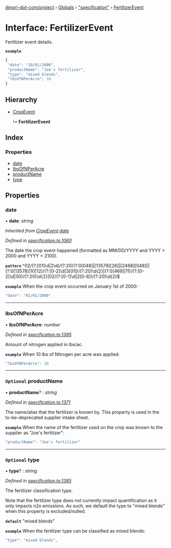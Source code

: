 [@nori-dot-com/project](../README.md) › [Globals](../globals.md) › ["specification"](../modules/_specification_.md) › [FertilizerEvent](_specification_.fertilizerevent.md)

# Interface: FertilizerEvent

Fertilizer event details.

**`example`** 

```js
{
 "date": "10/01/2000",
 "productName": "Joe's fertilizer",
 "type": "mixed blends",
 "lbsOfNPerAcre": 10
}
```

## Hierarchy

* [CropEvent](_specification_.cropevent.md)

  ↳ **FertilizerEvent**

## Index

### Properties

* [date](_specification_.fertilizerevent.md#date)
* [lbsOfNPerAcre](_specification_.fertilizerevent.md#lbsofnperacre)
* [productName](_specification_.fertilizerevent.md#optional-productname)
* [type](_specification_.fertilizerevent.md#optional-type)

## Properties

###  date

• **date**: *string*

*Inherited from [CropEvent](_specification_.cropevent.md).[date](_specification_.cropevent.md#date)*

*Defined in [specification.ts:1060](https://github.com/nori-dot-eco/nori-dot-com/blob/8e3b66e/packages/project/src/specification.ts#L1060)*

The date the crop event happened (formatted as MM/DD/YYYY and YYYY > 2000 and YYYY < 2100).

**`pattern`** ^02\/(?:[01]\d|2\d)\/(?:20)(?:0[048]|[13579][26]|[2468][048])|(?:0[13578]|10|12)\/(?:[0-2]\d|3[01])\/(?:20)\d{2}|(?:0[469]|11)\/(?:[0-2]\d|30)\/(?:20)\d{2}|02\/(?:[0-1]\d|2[0-8])\/(?:20)\d{2}$

**`example`** <caption>When the crop event occurred on January 1st of 2000:</caption>

```js
"date": "01/01/2000"
```

___

###  lbsOfNPerAcre

• **lbsOfNPerAcre**: *number*

*Defined in [specification.ts:1395](https://github.com/nori-dot-eco/nori-dot-com/blob/8e3b66e/packages/project/src/specification.ts#L1395)*

Amount of nitrogen applied in lbs/ac.

**`example`** <caption>When 10 lbs of Nitrogen per acre was applied:</caption>

```js
"lbsOfNPerAcre": 10
```

___

### `Optional` productName

• **productName**? : *string*

*Defined in [specification.ts:1371](https://github.com/nori-dot-eco/nori-dot-com/blob/8e3b66e/packages/project/src/specification.ts#L1371)*

The name/alias that the fertilizer is known by. This property is used in the to-be-deprecated supplier intake sheet.

**`example`** <caption>When the name of the fertilizer used on the crop was known to the supplier as "Joe's fertilizer":</caption>

```js
"productName": "Joe's fertilizer"
```

___

### `Optional` type

• **type**? : *string*

*Defined in [specification.ts:1385](https://github.com/nori-dot-eco/nori-dot-com/blob/8e3b66e/packages/project/src/specification.ts#L1385)*

The fertilizer classification type.

Note that the fertilizer type does not currently impact quantification as it only impacts n2o emissions. As such, we default the type to "mixed blends" when this property is excluded/nulled.

**`default`** "mixed blends"

**`example`** <caption>When the fertilizer type can be classified as mixed blends:</caption>

```js
"type": "mixed blends",
```
